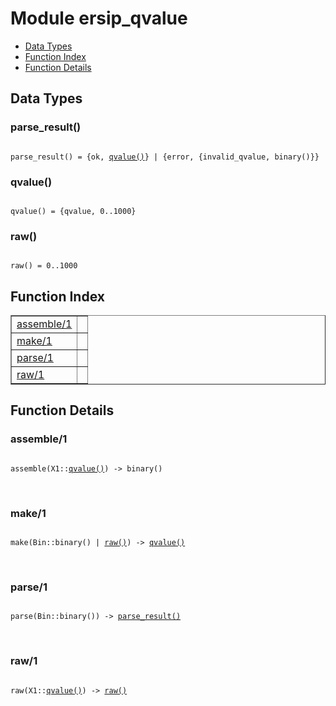 

# Module ersip_qvalue #
* [Data Types](#types)
* [Function Index](#index)
* [Function Details](#functions)

<a name="types"></a>

## Data Types ##




### <a name="type-parse_result">parse_result()</a> ###


<pre><code>
parse_result() = {ok, <a href="#type-qvalue">qvalue()</a>} | {error, {invalid_qvalue, binary()}}
</code></pre>




### <a name="type-qvalue">qvalue()</a> ###


<pre><code>
qvalue() = {qvalue, 0..1000}
</code></pre>




### <a name="type-raw">raw()</a> ###


<pre><code>
raw() = 0..1000
</code></pre>

<a name="index"></a>

## Function Index ##


<table width="100%" border="1" cellspacing="0" cellpadding="2" summary="function index"><tr><td valign="top"><a href="#assemble-1">assemble/1</a></td><td></td></tr><tr><td valign="top"><a href="#make-1">make/1</a></td><td></td></tr><tr><td valign="top"><a href="#parse-1">parse/1</a></td><td></td></tr><tr><td valign="top"><a href="#raw-1">raw/1</a></td><td></td></tr></table>


<a name="functions"></a>

## Function Details ##

<a name="assemble-1"></a>

### assemble/1 ###

<pre><code>
assemble(X1::<a href="#type-qvalue">qvalue()</a>) -&gt; binary()
</code></pre>
<br />

<a name="make-1"></a>

### make/1 ###

<pre><code>
make(Bin::binary() | <a href="#type-raw">raw()</a>) -&gt; <a href="#type-qvalue">qvalue()</a>
</code></pre>
<br />

<a name="parse-1"></a>

### parse/1 ###

<pre><code>
parse(Bin::binary()) -&gt; <a href="#type-parse_result">parse_result()</a>
</code></pre>
<br />

<a name="raw-1"></a>

### raw/1 ###

<pre><code>
raw(X1::<a href="#type-qvalue">qvalue()</a>) -&gt; <a href="#type-raw">raw()</a>
</code></pre>
<br />

